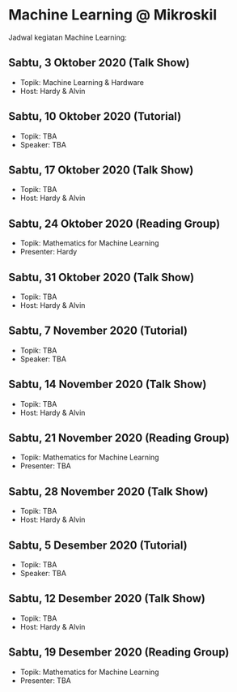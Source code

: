 # Machine Learning @ Mikroskil
Jadwal kegiatan Machine Learning:

## Sabtu, 3 Oktober 2020 (Talk Show)
- Topik: Machine Learning & Hardware
- Host: Hardy & Alvin

## Sabtu, 10 Oktober 2020 (Tutorial)
- Topik: TBA
- Speaker: TBA

## Sabtu, 17 Oktober 2020 (Talk Show)
- Topik: TBA
- Host: Hardy & Alvin


## Sabtu, 24 Oktober 2020 (Reading Group)
- Topik: Mathematics for Machine Learning
- Presenter: Hardy

## Sabtu, 31 Oktober 2020 (Talk Show)
- Topik: TBA
- Host: Hardy & Alvin

## Sabtu, 7 November 2020 (Tutorial)
- Topik: TBA
- Speaker: TBA

## Sabtu, 14 November 2020 (Talk Show)
- Topik: TBA
- Host: Hardy & Alvin


## Sabtu, 21 November 2020 (Reading Group)
- Topik: Mathematics for Machine Learning
- Presenter: TBA

## Sabtu, 28 November 2020 (Talk Show)
- Topik: TBA
- Host: Hardy & Alvin

## Sabtu, 5 Desember 2020 (Tutorial)
- Topik: TBA
- Speaker: TBA

## Sabtu, 12 Desember 2020 (Talk Show)
- Topik: TBA
- Host: Hardy & Alvin


## Sabtu, 19 Desember 2020 (Reading Group)
- Topik: Mathematics for Machine Learning
- Presenter: TBA

